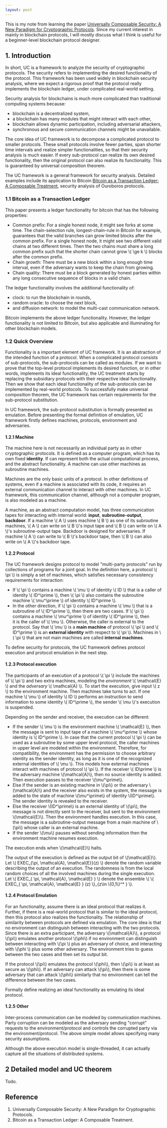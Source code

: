 ```yaml
---
layout: post
---
```


<script type="text/javascript" id="MathJax-script" async
  src="https://cdn.jsdelivr.net/npm/mathjax@3/es5/tex-mml-chtml.js">
</script>


This is my note from learning the paper [Universally Composable Security: A New Paradigm for Cryptographic Protocols](https://eprint.iacr.org/2000/067.pdf). Since my current interest in mainly in blockchain protocols, I will mostly discuss what I think is useful for a beginner-level blockchain protocol designer. 

## 1. Introduction

In short, UC is a framework to analyze the security of cryptographic protocols. The security refers to implementing the desired functionality of the protocol. This framework has been used widely in blockchain security analysis, where we expect a rigorous proof that the protocol really implements the blockchain ledger, under complicated real-world setting. 

Security analysis for blockchains is much more complicated than traditional computing systems because: 

* blockchain is a decentralized system, 
* a blockchain has many modules that might interact with each other, 
* blockchain allows dynamic participation, including adversarial attackers, 
* synchronous and secure communication channels might be unavailable. 

The core idea of UC framework is to decompose a complicated protocol to smaller protocols. These small protocols involve fewer parties, span shorter time intervals and realize simpler functionalities, so that their security analysis is much easier. If every sub-protocol can realize its own desired functionality, then the original protocol can also realize its functionality. This is guaranteed by universal composition theorem. 

The UC framework is a general framework for security analysis. Detailed examples include its application to Bitcoin [Bitcoin as a Transaction Ledger: A Composable Treatment](https://eprint.iacr.org/2017/149.pdf), security analysis of Ouroboros protocols. 

### 1.1 Bitcoin as a Transaction Ledger

This paper presents a ledger functionality for bitcoin that has the following properties: 
* Common prefix: For a single honest node, it might see forks at some time. The chain-selection rule, longest-chain-rule in Bitcoin for example, guarantees that the valid branches can grow limited blocks after the common prefix. For a single honest node, it might see two different valid chains at two different times. Then the two chains must share a long common prefix such that the shorter chain cannot grow \\( \ge k \\) blocks after the common prefix. 
* Chain growth: There must be a new block within a long enough time interval, even if the adversary wants to keep the chain from growing. 
* Chain quality: There must be a block generated by honest parties within any long consecutive sequence of blocks in a valid chain. 


The ledger functionality involves the additional functionality of: 
* clock: to run the blockchain in rounds, 
* random oracle: to choose the next block, 
* and diffusion network: to model the multi-cast communication network. 

Bitcoin implements the above ledger functionality. However, the ledger functionality is not limited to Bitcoin, but also applicable and illuminating for other blockchain models. 

### 1.2 Quick Overview

Functionality is a important element of UC framework. It is an abstraction of the intended function of a protocol. When a complicated protocol consists of sub-protocols, the sub-protocols can be called as modules. If we want to prove that the top-level protocol implements its desired function, or in other words, implements its ideal functionality, the UC treatment starts by replacing the subsidiary protocols with their respective ideal functionality. Then we show that each ideal functionality of the sub-protocols can be implemented by real-world protocols. To successfully make universal composition theorem, the UC framework has certain requirements for the sub-protocol substitution. 

In UC framework, the sub-protocol substitution is formally presented as emulation. Before presenting the formal definition of emulation, UC framework firstly defines machines, protocols, environment and adversaries. 

#### 1.2.1 Machine

The machine here is not necessarily an individual party as in other cryptographic protocols. It is defined as a computer program, which has its own fixed **identity**. If can represent both the actual computational process, and the abstract functionality. A machine can use other machines as subroutine machines. 

Machines are the only basic units of a protocol. In other definitions of systems, even if a machine is associated with its code, it requires an external communication channel to interact with other machines. In UC framework, this communication channel, although not a computer program, is also modeled as a machine. 

A machine, as an abstract computation model, has three communication tapes for interacting with internal world: **input**, **subroutine-output**, **backdoor**. If a machine \\( A \\) uses machine \\( B \\) as one of its subroutine machines, \\( A \\) can write on \\( B \\)'s input tape and \\( B \\) can write on \\( A \\)'s subroutine-output tape. Backdoor is designed for adversaries. If machine \\( A \\) can write to \\( B \\)'s backdoor tape, then \\( B \\) can also write on \\( A \\)'s backdoor tape. 

#### 1.2.2 Protocol

The UC framework designs protocol to model "multi-party protocols" run by collections of programs for a joint goal. In the definition here, a protocol \\( \pi \\) is simply a set of machines, which satisfies necessary consistency requirements for interaction: 
* If \\( \pi \\) contains a machine \\( \mu \\) of identity \\( ID \\) that is a caller of identity \\( ID^\prime \\), then \\( \pi \\) also contains the subroutine machine \\( \mu^\prime \\) of identity \\( ID^\prime \\). 
* In the other direction, if \\( \pi \\) contains a machine \\( \mu \\) that is a subroutine of \\( ID^\prime \\), then there are two cases. If \\( \pi \\) contains a machine \\( \mu^\prime \\) of identity \\( ID^\prime \\), then  
it is the caller of \\( \mu \\). Otherwise, the caller is external to the protocol. Say that \\( \mu \\) is a **main machine** of protocol \\( \pi \\) and \\( ID^\prime \\) is an **external identity** with respect to \\( \pi \\). Machines in \\( \pi \\) that are not main machines are called **internal machines**. 

To define security for protocols, the UC framework defines protocol execution and protocol emulation in the next step. 

#### 1.2.3 Protocol execution
The participants of an execution of a protocol \\( \pi \\) include the machines of \\( \pi \\) and two extra machines, modeling the *environment* \\( \mathcal{E} \\) and the *adversary* \\( \mathcal{A} \\). To start the execution, give input \\( z \\) to the environment machine. Then machines take turns to act. If one machine \\( \mu \\) of identity \\( ID \\) performs an instruction to send information to some identity \\( ID^\prime \\), the sender \\( \mu \\)'s execution is suspended. 

Depending on the sender and receiver, the execution can be different: 
* If the sender \\( \mu \\) is the environment machine \\( \mathcal{E} \\), then the message is sent to input tape of a machine \\( \mu^\prime \\) whose identity is \\( ID^\prime \\). In case that the current protocol \\( \pi \\) can be used as a subroutine by some upper level protocol, the caller machines in upper level are modeled within the environment. Therefore, for compatibility, the environment has the permission to choose arbitrary identity as the sender identity, as long as it is one of the recognized external identities of \\( \mu \\). This models how external machines interact with machines of protocol \\( \pi \\). If the receiver \\( ID\prime \\) is the adversary machine \\(\mathcal{A}\\), then no source identity is added. Then execution passes to the receiver \\(\mu^\prime\\). 
* Else if the sender is an existing machine in \\(\pi\\) or the adversary \\(\mathcal{A}\\) and the receiver also exists in the system, the message is added to the state of machine \\(\mu^\prime\\) of identity \\(ID^\prime\\). The sender identity is revealed to the receiver. 
* Else the receiver \\(ID^\prime\\) is an external identity of \\(\pi\\), the message is not directly sent to the receiver, but sent to the environment \\(\mathcal{E}\\). Then the environment handles execution. In this case, the message is a subroutine-output message from a main machine of \\(\pi\\) whose caller is an external machine. 
* If the sender \\(\mu\\) pauses without sending information then the environment machine resumes execution. 

The execution ends when \\(\mathcal{E}\\) halts. 

The output of the execution is defined as the output bit of \\(\mathcal{E}\\). Let \\( EXEC_{\pi, \mathcal{A}, \mathcal{E}}(z) \\) denote the random variable describing the output of an execution. The randomness is from the local random choices of all the involved machines during the single execution. Let \\( EXEC_{ \pi, \mathcal{A}, \mathcal{E} } \\) denote the ensemble \\( \\{ EXEC_{ \pi, \mathcal{A}, \mathcal{E} } (z) \\}_{z\in \\{0,1\\}^* } \\). 

#### 1.2.4 Protocol Emulation

For an functionality, assume there is an ideal protocol that realizes it. Further, if there is a real-world protocol that is similar to the ideal protocol, then this protocol also realizes the functionality. The relationship of similarity between protocols are defined via emulation. The core idea is that no environment can distinguish between interacting with the two protocols. Since there is an extra participant, the adversary \\(\mathcal{A}\\), a protocol \\(\pi\\) emulates another protocol \\(\phi\\) if no environment can distinguish between interacting with \\(\pi \\) plus an adversary of choice, and interacting with \\(\phi \\) plus some other adversary. The environment tries to guess between the two cases and then set its output bit. 

If the protocol \\(\pi\\) emulates the protocol \\(\phi\\), then \\(\pi\\) is at least as secure as \\(\phi\\). If an adversary can attack \\(\pi\\), then there is some adversary that can attack \\(\phi\\) similarly that no environment can tell the difference between the two cases. 

Formally define realizing an ideal functionality as emulating its ideal protocol. 

#### 1.2.5 Other

Inter-process communication can be modeled by communication machines. Party corruption can be modeled as the adversary sending "corrupt" requests to the environment/protocol and controls the corrupted party via the environment/protocol. The above simple model allows specifying many security assumptions. 

Although the above execution model is single-threaded, it can actually capture all the situations of distributed systems. 

## 2 Detailed model and UC theorem

Todo. 


## Reference
<ol>
  <li> Universally Composable Security: A New Paradigm for Cryptographic Protocols.  </li>
  <li> Bitcoin as a Transaction Ledger: A Composable Treatment. </li>
</ol>
